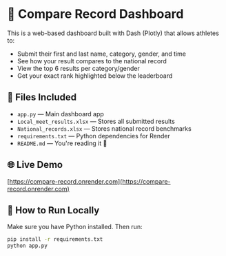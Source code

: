 # 🏁 Compare Record Dashboard
This is a web-based dashboard built with Dash (Plotly) that allows athletes to:
- Submit their first and last name, category, gender, and time
- See how your result compares to the national record
- View the top 6 results per category/gender
- Get your exact rank highlighted below the leaderboard

## 📁 Files Included
- `app.py` — Main dashboard app  
- `Local_meet_results.xlsx` — Stores all submitted results  
- `National_records.xlsx` — Stores national record benchmarks  
- `requirements.txt` — Python dependencies for Render  
- `README.md` — You're reading it 🙂

## 🌐 Live Demo
[https://compare-record.onrender.com](https://compare-record.onrender.com)

## 🚀 How to Run Locally
Make sure you have Python installed. Then run:
```bash
pip install -r requirements.txt
python app.py
